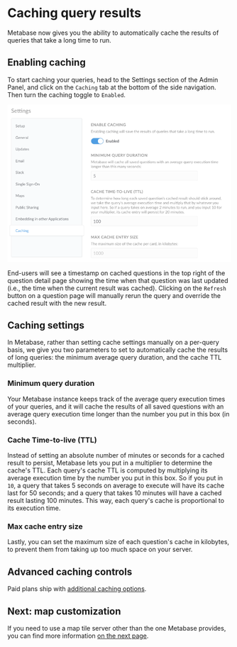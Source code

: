 # Caching query results

Metabase now gives you the ability to automatically cache the results of queries that take a long time to run.

## Enabling caching

To start caching your queries, head to the Settings section of the Admin Panel, and click on the `Caching` tab at the bottom of the side navigation. Then turn the caching toggle to `Enabled`.

![Caching](images/caching.png)

End-users will see a timestamp on cached questions in the top right of the question detail page showing the time when that question was last updated (i.e., the time when the current result was cached). Clicking on the `Refresh` button on a question page will manually rerun the query and override the cached result with the new result.

## Caching settings

In Metabase, rather than setting cache settings manually on a per-query basis, we give you two parameters to set to automatically cache the results of long queries: the minimum average query duration, and the cache TTL multiplier.

### Minimum query duration

Your Metabase instance keeps track of the average query execution times of your queries, and it will cache the results of all saved questions with an average query execution time longer than the number you put in this box (in seconds).

### Cache Time-to-live (TTL)

Instead of setting an absolute number of minutes or seconds for a cached result to persist, Metabase lets you put in a multiplier to determine the cache's TTL. Each query's cache TTL is computed by multiplying its average execution time by the number you put in this box. So if you put in `10`, a query that takes 5 seconds on average to execute will have its cache last for 50 seconds; and a query that takes 10 minutes will have a cached result lasting 100 minutes. This way, each query's cache is proportional to its execution time.

### Max cache entry size

Lastly, you can set the maximum size of each question's cache in kilobytes, to prevent them from taking up too much space on your server.

## Advanced caching controls

Paid plans ship with [additional caching options](../enterprise-guide/cache.md).

## Next: map customization

If you need to use a map tile server other than the one Metabase provides, you can find more information [on the next page](20-custom-maps.md).
